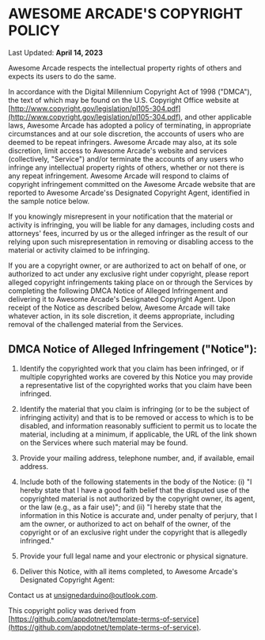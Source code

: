 # AWESOME ARCADE'S COPYRIGHT POLICY

Last Updated: **April 14, 2023**

Awesome Arcade respects the intellectual property rights of others and expects its users to do the same.

In accordance with the Digital Millennium Copyright Act of 1998 ("DMCA"), the text of which may be found on the U.S. Copyright Office website at [http://www.copyright.gov/legislation/pl105-304.pdf](http://www.copyright.gov/legislation/pl105-304.pdf), and other applicable laws, Awesome Arcade has adopted a policy of terminating, in appropriate circumstances and at our sole discretion, the accounts of users who are deemed to be repeat infringers. Awesome Arcade may also, at its sole discretion, limit access to Awesome Arcade's website and services (collectively, "Service") and/or terminate the accounts of any users who infringe any intellectual property rights of others, whether or not there is any repeat infringement. Awesome Arcade will respond to claims of copyright infringement committed on the Awesome Arcade website that are reported to Awesome Arcade'ss Designated Copyright Agent, identified in the sample notice below.

If you knowingly misrepresent in your notification that the material or activity is infringing, you will be liable for any damages, including costs and attorneys' fees, incurred by us or the alleged infringer as the result of our relying upon such misrepresentation in removing or disabling access to the material or activity claimed to be infringing.

If you are a copyright owner, or are authorized to act on behalf of one, or authorized to act under any exclusive right under copyright, please report alleged copyright infringements taking place on or through the Services by completing the following DMCA Notice of Alleged Infringement and delivering it to Awesome Arcade's Designated Copyright Agent. Upon receipt of the Notice as described below, Awesome Arcade will take whatever action, in its sole discretion, it deems appropriate, including removal of the challenged material from the Services.

## DMCA Notice of Alleged Infringement ("Notice"):

1. Identify the copyrighted work that you claim has been infringed, or if multiple copyrighted works are covered by this Notice you may provide a representative list of the copyrighted works that you claim have been infringed.

1. Identify the material that you claim is infringing (or to be the subject of infringing activity) and that is to be removed or access to which is to be disabled, and information reasonably sufficient to permit us to locate the material, including at a minimum, if applicable, the URL of the link shown on the Services where such material may be found.

1. Provide your mailing address, telephone number, and, if available, email address.

1. Include both of the following statements in the body of the Notice: (i) "I hereby state that I have a good faith belief that the disputed use of the copyrighted material is not authorized by the copyright owner, its agent, or the law (e.g., as a fair use)"; and (ii) "I hereby state that the information in this Notice is accurate and, under penalty of perjury, that I am the owner, or authorized to act on behalf of the owner, of the copyright or of an exclusive right under the copyright that is allegedly infringed."

1. Provide your full legal name and your electronic or physical signature.

1. Deliver this Notice, with all items completed, to Awesome Arcade's Designated Copyright Agent:

Contact us at [unsignedarduino@outlook.com](mailto:unsignedarduino@outlook.com).

This copyright policy was derived from [https://github.com/appdotnet/template-terms-of-service](https://github.com/appdotnet/template-terms-of-service).
